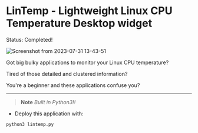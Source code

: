 # LinTemp - Lightweight Linux CPU Temperature Desktop widget

Status: Completed!

![Screenshot from 2023-07-31 13-43-51](https://github.com/WhiteHatCyberus/LinTemp/assets/70995581/b287e8f6-8462-4fc0-b188-d16d8c746127)


Got big bulky applications to monitor your Linux CPU temperature? 

Tired of those detailed and clustered information? 

You're a beginner and these applications confuse you?

---
>**Note** *Built in Python3!!* 

- Deploy this application with:
```bash
python3 lintemp.py
```
